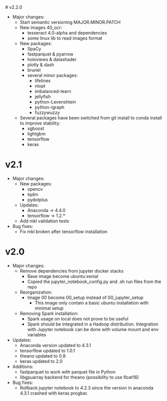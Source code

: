 
# v2.2.0
* Major changes:
    * Start semantic versioning MAJOR.MINOR.PATCH
    * New images 40_ocr:
        * tesseract 4.0-alpha and dependencies
        * some linux lib to read images format
    * New packages:
        * SpaCy
        * fastparquet & pyarrow
        * holoviews & datashader
        * plotly & dash
        * brunel
        * several minor packages:
            * lifelines
            * nlopt
            * imbalanced-learn
            * jellyfish
            * python-Levenshtein
            * python-igraph
            * fuzzywuzzy
    * Several packages have been switched from git install to conda install to improve stability:
        * xgboost
        * lightgbm
        * tensorflow
        * keras

# v2.1
* Major changes:
    * New packages:
        * opencv
        * tqdm
        * pydotplus
    * Updates:
        * Anaconda -> 4.4.0
        * tensorflow -> 1.2.*
    * Add mkl validation tests
* Bug fixes:
    * Fix mkl broken after tensorflow installation

# v2.0
* Major changes:
    * Remove dependencies from jupyter docker stacks
        * Base image become ubuntu:xenial
        * Copied the jupyter_notebook_config.py and .sh run files from the repo
    * Reorganization:
        * Image 00 become 00_setup instead of 00_jupyter_setup
            * This image only contain a basic ubuntu installation with minimal
            setup
    * Removing Spark installation:
        * Spark usage on local does not prove to be useful
        * Spark should be integrated in a Hadoop distribution. Integration
        with Jupyter notebook can be done with volume mount and env variables
* Updates:
    * Anaconda version updated to 4.3.1
    * tensorflow updated to 1.0.1
    * theano updated to 0.9
    * keras updated to 2.0
* Additions:
    * fastparquet to work with parquet file in Python
    * libgpuarray backend for theano (possibility to use float16)
* Bug fixes:
    * Rollback jupyter notebook to 4.2.3 since the version in anaconda 4.3.1
    crashed with keras progbar.
